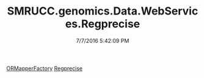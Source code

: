 ﻿---
title: SMRUCC.genomics.Data.WebServices.Regprecise
date: 7/7/2016 5:42:09 PM
---

[ORMapperFactory](T-SMRUCC.genomics.Data.WebServices.Regprecise.ORMapperFactory.html)
[Regprecise](T-SMRUCC.genomics.Data.WebServices.Regprecise.Regprecise.html)

